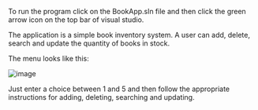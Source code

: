 To run the program click on the BookApp.sln file and then click the green arrow icon on the top bar of visual studio.

The application is a simple book inventory system. A user can add, delete, search and update the quantity of books in stock.

The menu looks like this:

![image](https://github.com/JoeRapso/BookInventoryApp/assets/44975098/dcadc733-71d0-4614-90cb-cdb27397e36c)

Just enter a choice between 1 and 5 and then follow the appropriate instructions for adding, deleting, searching and updating.
